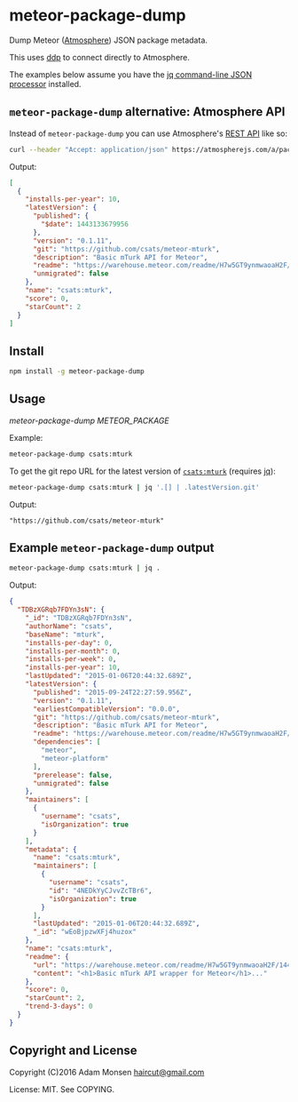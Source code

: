 # meteor-package-dump

Dump Meteor ([Atmosphere](https://atmospherejs.com)) JSON package metadata.

This uses [ddp](https://www.npmjs.com/package/ddp) to connect directly to Atmosphere.

The examples below assume you have the [jq command-line JSON processor](https://stedolan.github.io/jq/) installed.

## `meteor-package-dump` alternative: Atmosphere API

Instead of `meteor-package-dump` you can use Atmosphere's [REST API](https://atmospherejs.com/i/faq) like so:

```bash
curl --header "Accept: application/json" https://atmospherejs.com/a/packages/findByNames?names=csats:mturk | jq .
```

Output:

```json
[
  {
    "installs-per-year": 10,
    "latestVersion": {
      "published": {
        "$date": 1443133679956
      },
      "version": "0.1.11",
      "git": "https://github.com/csats/meteor-mturk",
      "description": "Basic mTurk API for Meteor",
      "readme": "https://warehouse.meteor.com/readme/H7w5GT9ynmwaoaH2F/1443133678853/gn5bTJrKzL/csats:mturk-0.1.11-readme.md",
      "unmigrated": false
    },
    "name": "csats:mturk",
    "score": 0,
    "starCount": 2
  }
]
```

## Install

```bash
npm install -g meteor-package-dump
```

## Usage

*meteor-package-dump METEOR_PACKAGE*

Example:

```bash
meteor-package-dump csats:mturk
```

To get the git repo URL for the latest version of [`csats:mturk`](https://atmospherejs.com/csats/mturk) (requires [jq](https://stedolan.github.io/jq/)):

```bash
meteor-package-dump csats:mturk | jq '.[] | .latestVersion.git'
```

Output: 

```
"https://github.com/csats/meteor-mturk"
```

## Example `meteor-package-dump` output

```bash
meteor-package-dump csats:mturk | jq .
```

Output:

```json
{
  "TDBzXGRqb7FDYn3sN": {
    "_id": "TDBzXGRqb7FDYn3sN",
    "authorName": "csats",
    "baseName": "mturk",
    "installs-per-day": 0,
    "installs-per-month": 0,
    "installs-per-week": 0,
    "installs-per-year": 10,
    "lastUpdated": "2015-01-06T20:44:32.689Z",
    "latestVersion": {
      "published": "2015-09-24T22:27:59.956Z",
      "version": "0.1.11",
      "earliestCompatibleVersion": "0.0.0",
      "git": "https://github.com/csats/meteor-mturk",
      "description": "Basic mTurk API for Meteor",
      "readme": "https://warehouse.meteor.com/readme/H7w5GT9ynmwaoaH2F/1443133678853/gn5bTJrKzL/csats:mturk-0.1.11-readme.md",
      "dependencies": [
        "meteor",
        "meteor-platform"
      ],
      "prerelease": false,
      "unmigrated": false
    },
    "maintainers": [
      {
        "username": "csats",
        "isOrganization": true
      }
    ],
    "metadata": {
      "name": "csats:mturk",
      "maintainers": [
        {
          "username": "csats",
          "id": "4NEDkYyCJvvZcTBr6",
          "isOrganization": true
        }
      ],
      "lastUpdated": "2015-01-06T20:44:32.689Z",
      "_id": "wEoBjpzwXFj4huzox"
    },
    "name": "csats:mturk",
    "readme": {
      "url": "https://warehouse.meteor.com/readme/H7w5GT9ynmwaoaH2F/1443133678853/gn5bTJrKzL/csats:mturk-0.1.11-readme.md",
      "content": "<h1>Basic mTurk API wrapper for Meteor</h1>..."
    },
    "score": 0,
    "starCount": 2,
    "trend-3-days": 0
  }
}
```


## Copyright and License

Copyright (C)2016 Adam Monsen <haircut@gmail.com>

License: MIT. See COPYING.
